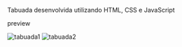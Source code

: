 Tabuada desenvolvida utilizando HTML, CSS e JavaScript

preview

![tabuada1](https://github.com/gustavojastrow/Tabuada/assets/81244208/313a8ed9-96ce-4c15-8bb0-753f3ed8da30)
![tabuada2](https://github.com/gustavojastrow/Tabuada/assets/81244208/199bebad-00b0-4617-9e3b-459eef120692)
